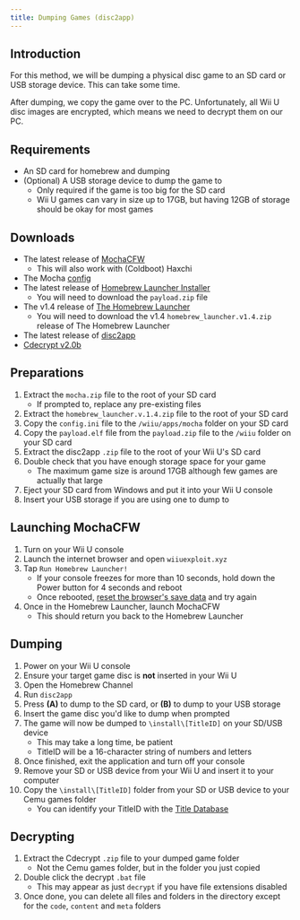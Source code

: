```yaml
---
title: Dumping Games (disc2app)
---
```


## Introduction

For this method, we will be dumping a physical disc game to an SD card or USB storage device. This can take some time.

After dumping, we copy the game over to the PC. Unfortunately, all Wii U disc images are encrypted, which means we need to decrypt them on our PC.

## Requirements

- An SD card for homebrew and dumping
- (Optional) A USB storage device to dump the game to
  - Only required if the game is too big for the SD card
  - Wii U games can vary in size up to 17GB, but having 12GB of storage should be okay for most games

## Downloads

- The latest release of [MochaCFW](https://www.wiiubru.com/appstore/zips/mocha.zip)
  - This will also work with (Coldboot) Haxchi
- The Mocha [config](/assets/files/config.ini)
- The latest release of [Homebrew Launcher Installer](https://github.com/wiiu-env/homebrew_launcher_installer/releases/latest)
  - You will need to download the `payload.zip` file
- The v1.4 release of [The Homebrew Launcher](https://github.com/dimok789/homebrew_launcher/releases/tag/1.4)
  - You will need to download the v1.4 `homebrew_launcher.v1.4.zip` release of The Homebrew Launcher
- The latest release of [disc2app](https://github.com/koolkdev/disc2app/releases/latest)
- [Cdecrypt v2.0b](/assets/files/Cdecrypt_v2.0b.zip)

## Preparations

1. Extract the `mocha.zip` file to the root of your SD card
    - If prompted to, replace any pre-existing files
1. Extract the `homebrew_launcher.v.1.4.zip` file to the root of your SD card
1. Copy the `config.ini` file to the `/wiiu/apps/mocha` folder on your SD card
1. Copy the `payload.elf` file from the `payload.zip` file to the `/wiiu` folder on your SD card
1. Extract the disc2app `.zip` file to the root of your Wii U's SD card
1. Double check that you have enough storage space for your game
    - The maximum game size is around 17GB although few games are actually that large
1. Eject your SD card from Windows and put it into your Wii U console
1. Insert your USB storage if you are using one to dump to

## Launching MochaCFW

1. Turn on your Wii U console
1. Launch the internet browser and open `wiiuexploit.xyz`
1. Tap `Run Homebrew Launcher!`
    - If your console freezes for more than 10 seconds, hold down the Power button for 4 seconds and reboot
    - Once rebooted, [reset the browser's save data](https://en-americas-support.nintendo.com/app/answers/detail/a_id/1507/~/how-to-delete-the-internet-browser-history) and try again
1. Once in the Homebrew Launcher, launch MochaCFW
    - This should return you back to the Homebrew Launcher

## Dumping

1. Power on your Wii U console
1. Ensure your target game disc is **not** inserted in your Wii U
1. Open the Homebrew Channel
1. Run `disc2app`
1. Press **(A)** to dump to the SD card, or **(B)** to dump to your USB storage
1. Insert the game disc you'd like to dump when prompted
1. The game will now be dumped to `\install\[TitleID]` on your SD/USB device
    - This may take a long time, be patient
    - TitleID will be a 16-character string of numbers and letters
1. Once finished, exit the application and turn off your console
1. Remove your SD or USB device from your Wii U and insert it to your computer
1. Copy the `\install\[TitleID]` folder from your SD or USB device to your Cemu games folder
    - You can identify your TitleID with the [Title Database](http://wiiubrew.org/wiki/Title_database#00050000:_eShop_and_disc_titles)

## Decrypting

1. Extract the Cdecrypt `.zip` file to your dumped game folder
    - Not the Cemu games folder, but in the folder you just copied
1. Double click the decrypt `.bat` file
    - This may appear as just `decrypt` if you have file extensions disabled
1. Once done, you can delete all files and folders in the directory except for the `code`, `content` and `meta` folders
